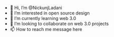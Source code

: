 - 👋 Hi, I’m @NickunjLadani
- 👀 I’m interested in open source design
- 🌱 I’m currently learning web 3.0
- 💞️ I’m looking to collaborate on web 3.0 projects
- 📫 How to reach me message here

<!---
NickunjLadani/NickunjLadani is a ✨ special ✨ repository because its `README.md` (this file) appears on your GitHub profile.
You can click the Preview link to take a look at your changes.
--->
